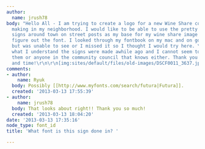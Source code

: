 ```yaml
---
author:
  name: jrush78
body: "Hello All - I am trying to create a logo for a new Wine Share community I am
  making in my neighborhood. I would like to be able to use the pretty well known
  signs around town on street posts as my base for my wine share image but I cannot
  figure out the font. I looked through my fontbook on my mac and on google web fonts
  but was unable to see or I missed it so I thought I would try here. \r\n\r\nFrom
  what I understand the signs were made awhile ago and I cannot seem to find who made
  them or anyone in the community council that knows either. Thank you for your help
  and time!\r\n\r\n[img:sites/default/files/old-images/DSCF0011_3637.jpeg][img:sites/default/files/old-images/DSCF0010_5863.jpeg][img:sites/default/files/old-images/BelltownNeedle_4212.jpeg]"
comments:
- author:
    name: Ryuk
  body: Possibly [[http://www.myfonts.com/search/futura|Futura]].
  created: '2013-03-13 17:55:39'
- author:
    name: jrush78
  body: That looks about right!! Thank you so much!
  created: '2013-03-13 18:04:20'
date: '2013-03-13 17:35:16'
node_type: font_id
title: 'What font is this sign done in? '

---
```

